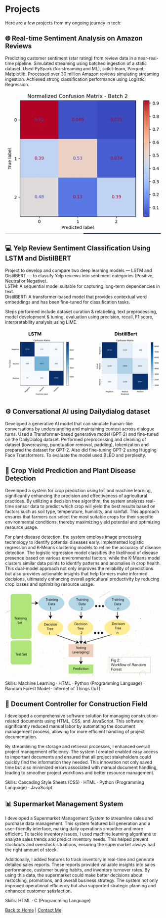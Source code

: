 # Projects

Here are a few projects from my ongoing journey in tech:

## 🌐 Real-time Sentiment Analysis on Amazon Reviews

Predicting customer sentiment (star rating) from review data in a near-real-time pipeline. Simulated streaming using batched ingestion of a static dataset. Used PySpark (for streaming and ML), scikit-learn, Parquet, Matplotlib. Processed over 30 million Amazon reviews simulating streaming ingestion. Achieved strong classification performance using Logistic Regression.

![Confusion matrix](Images/real_time.png)

## 💻 Yelp Review Sentiment Classification Using LSTM and DistilBERT

Project to develop and compare two deep learning models — LSTM and DistilBERT — to classify Yelp reviews into sentiment categories (Positive, Neutral or Negative).  
LSTM: A sequential model suitable for capturing long-term dependencies in text.  
DistilBERT: A transformer-based model that provides contextual word embeddings and has been fine-tuned for classification tasks.

Steps performed include dataset curation & relabeling, text preprocessing, model development & tuning, evaluation using precision, recall, F1 score, interpretability analysis using LIME. 

![Confusion matrix](Images/LSTM_Distillbert.png)

## ⚙️ Conversational AI using Dailydialog dataset

Developed a generative AI model that can simulate human-like conversations by understanding and maintaining context across dialogue turns. Used a Transformer-based generative model (GPT-2) and fine-tuned on the DailyDialog dataset. Performed preprocessing and cleaning of dataset (lowercasing, punctuation removal, padding),
tokenization and prepared the dataset for GPT-2. Also did fine-tuning GPT-2 using Hugging Face Transformers. To evaluate the model used BLEO and perplexity.


## 🌱 Crop Yield Prediction and Plant Disease Detection

Developed a system for crop prediction using IoT and machine learning, significantly enhancing the precision and effectiveness of agricultural practices. By utilizing a decision tree algorithm, the system analyzes real-time sensor data to predict which crop will yield the best results based on factors such as soil type, temperature, humidity, and rainfall. This approach ensures that farmers can select the most suitable crops for their specific environmental conditions, thereby maximizing yield potential and optimizing resource usage.

For plant disease detection, the system employs image processing technology to identify potential diseases early. Implemented logistic regression and K-Means clustering models to refine the accuracy of disease detection. The logistic regression model classifies the likelihood of disease presence based on various environmental factors, while the K-Means model clusters similar data points to identify patterns and anomalies in crop health. This dual-model approach not only improves the reliability of predictions but also provides actionable insights that help farmers make informed decisions, ultimately enhancing overall agricultural productivity by reducing crop losses and optimizing resource usage.

![Random Forest Algorithm](Images/random_forest.png)

Skills: Machine Learning · HTML · Python (Programming Language) · Random Forest Model · Internet of Things (IoT)

## 📝 Document Controller for Construction Field
I developed a comprehensive software solution for managing construction-related documents using HTML, CSS, and JavaScript. This software significantly reduced manual labor by automating the document management process, allowing for more efficient handling of project documentation. 

By streamlining the storage and retrieval processes, I enhanced overall project management efficiency. The system I created enabled easy access to important documents and ensured that all project stakeholders could quickly find the information they needed. This innovation not only saved time but also minimized errors associated with manual document handling, leading to smoother project workflows and better resource management.

Skills: Cascading Style Sheets (CSS) · HTML · Python (Programming Language) · JavaScript

## 📊 Supermarket Management System
I developed a Supermarket Management System to streamline sales and purchase data management. This system featured bill generation and a user-friendly interface, making daily operations smoother and more efficient. To tackle inventory issues, I used machine learning algorithms to analyze sales trends and predict inventory needs. This helped prevent stockouts and overstock situations, ensuring the supermarket always had the right amount of stock.

Additionally, I added features to track inventory in real-time and generate detailed sales reports. These reports provided valuable insights into sales performance, customer buying habits, and inventory turnover rates. By using this data, the supermarket could make better decisions about restocking, promotions, and overall business strategy. The system not only improved operational efficiency but also supported strategic planning and enhanced customer satisfaction.

Skills: HTML · C (Programming Language) 

[Back to Home](index.markdown) | [Contact Me](contacts.markdown)
